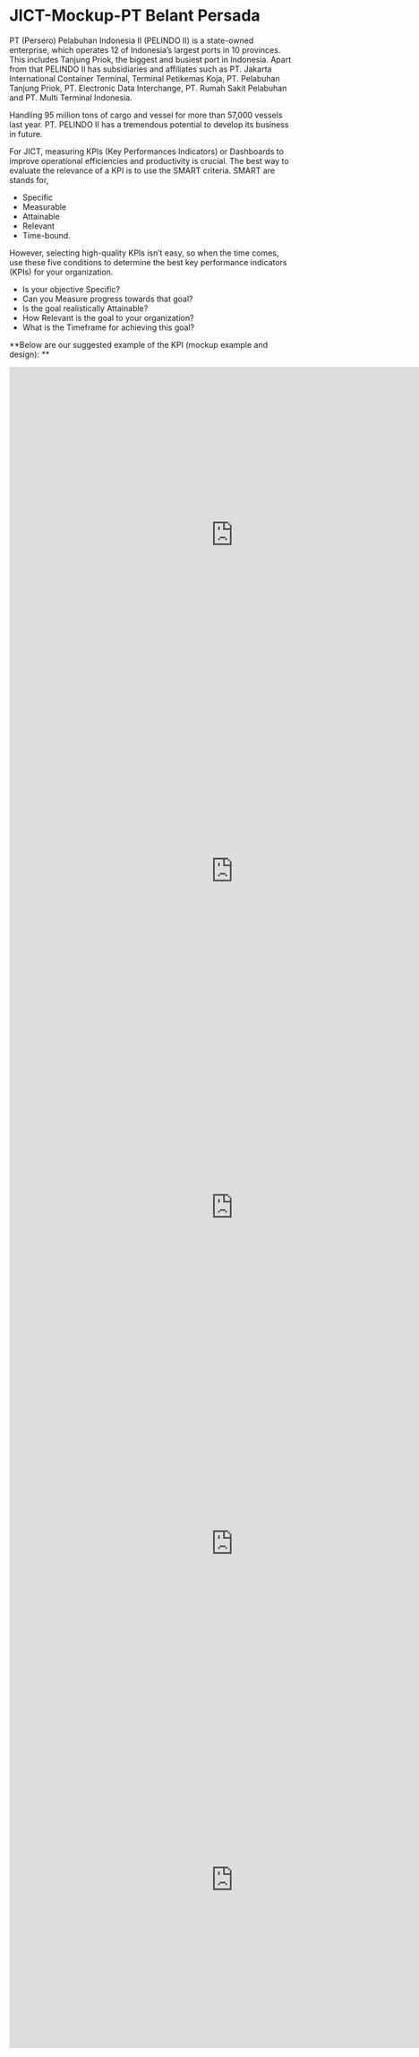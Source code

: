 # JICT-Mockup-PT Belant Persada 

PT (Persero) Pelabuhan Indonesia II (PELINDO II) is a state-owned enterprise, which operates 12 of Indonesia’s largest ports in 10 provinces. This includes Tanjung Priok, the biggest and busiest port in Indonesia. Apart from that PELINDO II has subsidiaries and affiliates such as PT. Jakarta International Container Terminal, Terminal Petikemas Koja, PT. Pelabuhan Tanjung Priok,  PT. Electronic Data Interchange, PT. Rumah Sakit Pelabuhan and PT. Multi Terminal Indonesia. 

Handling 95 million tons of cargo and vessel for more than 57,000 vessels last year. PT. PELINDO II has a tremendous potential to develop its business in future.

For JICT, measuring KPIs (Key Performances Indicators) or Dashboards to improve operational efficiencies and productivity is crucial. The best way to evaluate the relevance of a KPI is to use the SMART criteria. SMART are stands for,

* Specific 
* Measurable 
* Attainable
* Relevant
* Time-bound.


However, selecting high-quality KPIs isn’t easy, so when the time comes, use these five conditions to determine the best key performance indicators (KPIs) for your organization.

* Is your objective Specific?
* Can you Measure progress towards that goal?
* Is the goal realistically Attainable?
* How Relevant is the goal to your organization?
* What is the Timeframe for achieving this goal?

**Below are our suggested example of the KPI (mockup example and design):  **



<iframe width="800" height="600" src="https://app.powerbi.com/view?r=eyJrIjoiODk3Nzc2MzgtN2JkMC00YjYzLWE2NmQtOGRjZGUxYzI5NjMyIiwidCI6IjU3NTMyN2Q0LTBmNGMtNGI5ZS1hNzE4LWQwOTViMWMyMzdiNSIsImMiOjh9" frameborder="0" allowFullScreen="true"></iframe>

<iframe width="800" height="600" src="https://app.powerbi.com/view?r=eyJrIjoiODk3Nzc2MzgtN2JkMC00YjYzLWE2NmQtOGRjZGUxYzI5NjMyIiwidCI6IjU3NTMyN2Q0LTBmNGMtNGI5ZS1hNzE4LWQwOTViMWMyMzdiNSIsImMiOjh9" frameborder="0" allowFullScreen="true"></iframe>


<iframe width="800" height="600" src="https://app.powerbi.com/view?r=eyJrIjoiODk3Nzc2MzgtN2JkMC00YjYzLWE2NmQtOGRjZGUxYzI5NjMyIiwidCI6IjU3NTMyN2Q0LTBmNGMtNGI5ZS1hNzE4LWQwOTViMWMyMzdiNSIsImMiOjh9" frameborder="0" allowFullScreen="true"></iframe>


<iframe width="800" height="600" src="https://app.powerbi.com/view?r=eyJrIjoiODk3Nzc2MzgtN2JkMC00YjYzLWE2NmQtOGRjZGUxYzI5NjMyIiwidCI6IjU3NTMyN2Q0LTBmNGMtNGI5ZS1hNzE4LWQwOTViMWMyMzdiNSIsImMiOjh9" frameborder="0" allowFullScreen="true"></iframe>


<iframe width="800" height="600" src="https://app.powerbi.com/view?r=eyJrIjoiODk3Nzc2MzgtN2JkMC00YjYzLWE2NmQtOGRjZGUxYzI5NjMyIiwidCI6IjU3NTMyN2Q0LTBmNGMtNGI5ZS1hNzE4LWQwOTViMWMyMzdiNSIsImMiOjh9" frameborder="0" allowFullScreen="true"></iframe>
